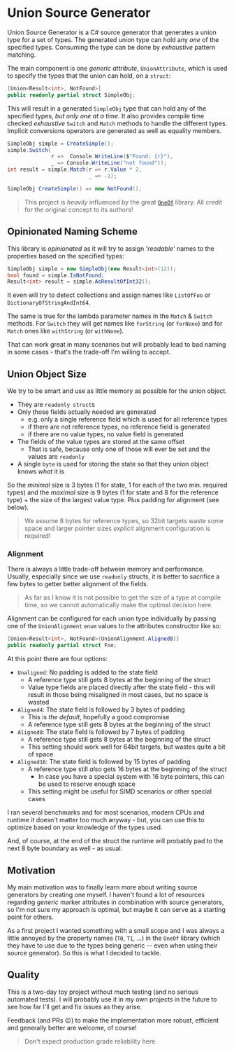 # Union Source Generator

Union Source Generator is a C# source generator that generates a union type for a set of types. The generated union type can hold any _one_ of the specified types.
Consuming the type can be done by _exhaustive_ pattern matching.

The main component is one *generic attribute*, `UnionAttribute`, which is used to specify the types that the union can hold, on a `struct`:

```csharp
[Union<Result<int>, NotFound>]
public readonly partial struct SimpleObj;
```

This will result in a generated `SimpleObj` type that can hold any of the specified types, *but only one at a time*.
It also provides compile time checked _exhaustive_ `Switch` and `Match` methods to handle the different types.
Implicit conversions operators are generated as well as equality members.

```csharp
SimpleObj simple = CreateSimple();
simple.Switch(
              r =>  Console.WriteLine($"Found: {r}"),
              _ => Console.WriteLine("not found"));
int result = simple.Match(r => r.Value * 2,
                          _ => -1);

SimpleObj CreateSimple() => new NotFound();
```

> This project is _heavily_ influenced by the great [`OneOf`](https://github.com/mcintyre321/OneOf) library. All credit for the original concept to its authors!

## Opinionated Naming Scheme 

This library is *opinionated* as it will try to assign '_readable_' names to the properties based on the specified types:

```csharp
SimpleObj simple = new SimpleObj(new Result<int>(12));
bool found = simple.IsNotFound;
Result<int> result = simple.AsResultOfInt32();
```

It even will try to detect collections and assign names like `ListOfFoo` or `DictionaryOfStringAndInt64`.

The same is true for the lambda parameter names in the `Match` & `Switch` methods.
For `Switch` they will get names like `forString` (or `forNone`) and for `Match` ones like `withString` (or `withNone`).

That can work great in many scenarios but will probably lead to bad naming in some cases - that's the trade-off I'm willing to accept.

## Union Object Size

We try to be smart and use as little memory as possible for the union object.

- They are `readonly struct`s
- Only those fields actually needed are generated
  - e.g. only a single reference field which is used for all reference types
  - if there are not reference types, no reference field is generated
  - if there are no value types, no value field is generated
- The fields of the value types are stored at the same offset
  - That is safe, because only one of those will ever be set and the values are `readonly`
- A single `byte` is used for storing the state so that they union object knows _what_ it is

So the _minimal_ size is 3 bytes (1 for state, 1 for each of the two min. required types) and the _maximal_ size is 9 bytes (1 for state and 8 for the reference type) + the size of the largest value type.
Plus padding for alignment (see below).

> We assume 8 bytes for reference types, so 32bit targets waste some space and larger pointer sizes *explicit* alignment configuration is required!

### Alignment

There is always a little trade-off between memory and performance.
Usually, especially since we use `readonly` structs, it is better to sacrifice a few bytes to getter better alignment of the fields.

> As far as I know it is not possible to get the size of a type at compile time, so we cannot automatically make the optimal decision here.

Alignment can be configured for each union type individually by passing one of the `UnionAlignment` `enum` values to the attributes constructor like so:

```csharp
[Union<Result<int>, NotFound>(UnionAlignment.Aligned8)]
public readonly partial struct Foo;
```

At this point there are four options:

- `Unaligned`: No padding is added to the state field
  - A reference type still gets 8 bytes at the beginning of the struct
  - Value type fields are placed directly after the state field - this will result in those being misaligned in most cases, but no space is wasted
- `Aligned4`: The state field is followed by 3 bytes of padding
  - This is *the default*, hopefully a good compromise
  - A reference type still gets 8 bytes at the beginning of the struct
- `Aligned8`: The state field is followed by 7 bytes of padding
  - A reference type still gets 8 bytes at the beginning of the struct
  - This setting should work well for 64bit targets, but wastes quite a bit of space
- `Aligned16`: The state field is followed by 15 bytes of padding
  - A reference type still _also_ gets 16 bytes at the beginning of the struct
    - In case you have a special system with 16 byte pointers, this can be used to reserve enough space 
  - This setting might be useful for SIMD scenarios or other special cases

I ran several benchmarks and for most scenarios, modern CPUs and runtime it doesn't matter too much anyway - but, you can use this to optimize based on your knowledge of the types used.

And, of course, at the end of the struct the runtime will probably pad to the next 8 byte boundary as well - as usual.

## Motivation

My main motivation was to finally learn more about writing source generators by creating one myself.
I haven't found a lot of resources regarding _generic_ marker attributes in combination with source generators, so I'm not sure my approach is optimal, but maybe it can serve as a starting point for others.

As a first project I wanted something with a small scope and I was always a little annoyed by the property names (`T0`, `T1`, ...) in the `OneOf` library (which they have to use due to the types being generic -- even when using their source generator).
So this is what I decided to tackle.

## Quality

This is a two-day toy project without much testing (and no serious automated tests).
I will probably use it in my own projects in the future to see how far I'll get and fix issues as they arise.

Feedback (and PRs 😉) to make the implementation more robust, efficient and generally better are welcome, of course!

> Don't expect production grade reliability here.